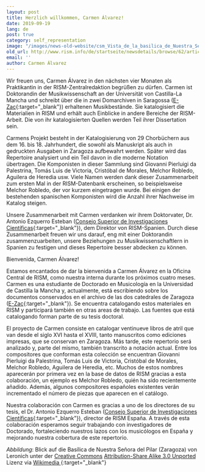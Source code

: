 ```yaml
---
layout: post
title: Herzlich willkommen, Carmen Álvarez!
date: 2019-09-19
lang: de
post: true
category: self_representation
image: "/images/news-old-website/csm_Vista_de_la_basilica_de_Nuestra_Senora_del_Pilar_en_Zaragoza_0ddb98150c.jpg"
old_url: http://www.rism.info/de/startseite/newsdetails/browse/62/article/64/welcome-carmen-alvarez.html
email: ''
author: Carmen Álvarez
---
```


Wir freuen uns, Carmen Álvarez in den nächsten vier Monaten als Praktikantin in der RISM-Zentralredaktion begrüßen zu dürfen. Carmen ist Doktorandin der Musikwissenschaft an der Universität von Castilla-La Mancha und schreibt über die in zwei Domarchiven in Saragossa ([E-Zac](https://opac.rism.info/search?View=rism&siglum=E-Zac){:target="_blank"}) erhaltenen Musikbestände. Sie katalogisiert die Materialien in RISM und erhält auch Einblicke in andere Bereiche der RISM-Arbeit. Die von ihr katalogisierten Quellen werden Teil ihrer Dissertation sein.

Carmens Projekt besteht in der Katalogisierung von 29 Chorbüchern aus dem 16. bis 18. Jahrhundert, die sowohl als Manuskript als auch in gedruckten Ausgaben in Zaragoza aufbewahrt werden. Später wird das Repertoire analysiert und ein Teil davon in die moderne Notation übertragen. Die Komponisten in dieser Sammlung sind Giovanni Pierluigi da Palestrina, Tomás Luis de Victoria, Cristóbal de Morales, Melchor Robledo, Aguilera de Heredia usw. Viele Namen werden dank dieser Zusammenarbeit zum ersten Mal in der RISM-Datenbank erscheinen, so beispielsweise Melchor Robledo, der vor kurzem eingetragen wurde. Bei einigen der bestehenden spanischen Komponisten wird die Anzahl ihrer Nachweise im Katalog steigen.

Unsere Zusammenarbeit mit Carmen verdanken wir ihrem Doktorvater, Dr. Antonio Ezquerro Esteban ([Consejo Superior de Investigaciones Científicas](https://www.imf.csic.es/index.php/musicologia){:target="_blank"}), dem Direktor von RISM-Spanien. Durch diese Zusammenarbeit freuen wir uns darauf, eng mit einer Doktorandin zusammenzuarbeiten, unsere Beziehungen zu Musikwissenschaftlern in Spanien zu festigen und dieses Repertoire besser abdecken zu können.


Bienvenida, Carmen Álvarez!

Estamos encantados de dar la bienvenida a Carmen Álvarez en la Oficina Central de RISM, como nuestra interna durante los próximos cuatro meses. Carmen es una estudiante de Doctorado en Musicología en la Universidad de Castilla la Mancha y, actualmente, está escribiendo sobre los documentos conservados en el archivo de las dos catedrales de Zaragoza ([E-Zac](https://opac.rism.info/search?View=rism&siglum=E-Zac){:target="_blank"}). Se encuentra catalogando estos materiales en RISM y participará también en otras areas de trabajo. Las fuentes que está catalogando forman parte de su tesis doctoral.

El proyecto de Carmen consiste en catalogar ventinueve libros de atril que van desde el siglo XVI hasta el XVIII, tanto manuscritos como ediciones impresas, que se conservan en Zaragoza. Más tarde, este repertorio será analizado y, parte del mismo, también transcrito a notación actual. Entre los compositores que conforman esta colección se encuentran Giovanni Pierluigi da Palestrina, Tomás Luis de Victoria, Cristóbal de Morales, Melchor Robledo, Aguilera de Heredia, etc. Muchos de estos nombres aparecerán por primera vez en la base de datos de RISM gracias a esta colaboración, un ejemplo es Melchor Robledo, quién ha sido recientemente añadido. Además, algunos compositores españoles existentes verán incrementado el número de piezas que aparecen en el catálogo.

Nuestra colaboración con Carmen es gracias a uno de los directores de su tesis, el Dr. Antonio Ezquerro Esteban ([Consejo Superior de Investigaciones Científicas](https://www.imf.csic.es/index.php/musicologia){:target="_blank"}), director de RISM España. A través de esta colaboración esperamos seguir trabajando con investigadores de Doctorado, fortaleciendo nuestros lazos con los musicólogos en España y mejorando nuestra cobertura de este repertorio.


_Abbildung_: Blick auf die Basílica de Nuestra Señora del Pilar (Zaragoza) von Leronich unter der [Creative Commons](https://en.wikipedia.org/wiki/en:Creative_Commons) [Attribution-Share Alike 3.0 Unported](https://creativecommons.org/licenses/by-sa/3.0/deed.en) Lizenz via [Wikimedia
](https://commons.wikimedia.org/wiki/File:Vista_de_la_bas%C3%ADlica_de_Nuestra_Se%C3%B1ora_del_Pilar,_en_Zaragoza.jpg){:target="_blank"}


